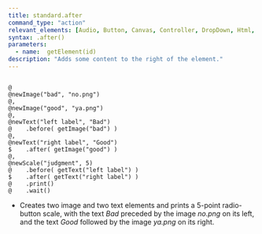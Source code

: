 ```yaml
---
title: standard.after
command_type: "action"
relevant_elements: [Audio, Button, Canvas, Controller, DropDown, Html, Image, MediaRecorder, Scale, Text, TextInput, Tooltip, Video, VoiceRecorder, Youtube]
syntax: .after()
parameters:
  - name:  getElement(id) 
description: "Adds some content to the right of the element."
---
```


<!--more-->

<pre><code class="language-diff-javascript diff-highlight try-true">
@
@newImage("bad", "no.png")
@,
@newImage("good", "ya.png")
@,
@newText("left label", "Bad")
@    .before( getImage("bad") )
@,
@newText("right label", "Good")
$    .after( getImage("good") )
@,
@newScale("judgment", 5)
@    .before( getText("left label") )
$    .after( getText("right label") )
@    .print()
@    .wait()
</code></pre>

+ Creates two image and two text elements and prints a 5-point radio-button scale, with the text *Bad* preceded by the image *no.png* on its left, and the text *Good* followed by the image *ya.png* on its right.		

